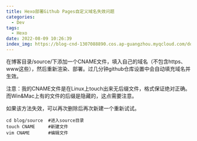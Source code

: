 ```yaml
---
title: Hexo部署Github Pages自定义域名失效问题
categories:
  - Dev
tags:
  - Hexo
date: 2022-08-09 10:26:39
index_img: https://blog-cnd-1307088890.cos.ap-guangzhou.myqcloud.com/download.png
---
```


<!-- more -->
<!-- categories:Dev、Ops、Study、Sth、News-->
<!-- tags: 
Python、MySQL、LeetCode、机器学习、Linux、Big Data、Java、BlockChain、Docker、Web 、分布式、
Maven、数据结构、JVM、JavaScript、Crontab、Shell、Ubuntu、VPN、NodeJS、String、VM、Hadoop、
Life、树莓派、Git、Hexo
 -->
在博客目录/source/下添加一个CNAME文件，填入自己的域名（不包含https、www这些），然后重新渲染、部署。过几分钟github仓库设置中会自动填充域名并生效。

注意：我的CNAME文件是在Linux上touch出来无后缀文件，格式保证绝对正确。而Win&Mac上有的文件的后缀是隐藏的，这点需要注意。

如果该方法失效，可以再次删除后再次新建一个重新试试。

```
cd blog/source  #进入source目录
touch CNAME		#新建文件
vim CNAME		#编辑文件
```


